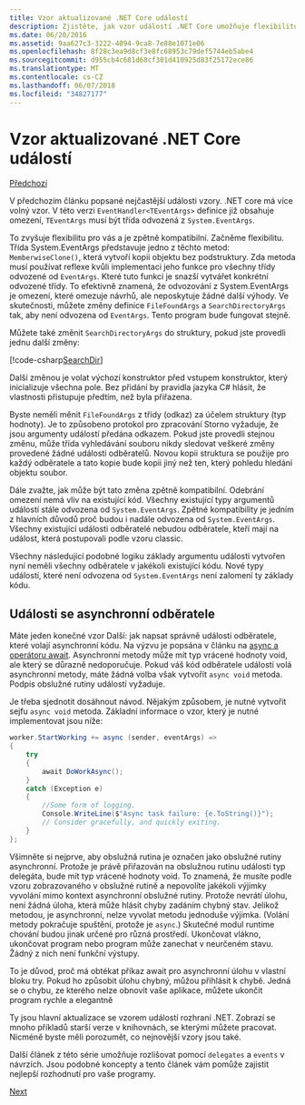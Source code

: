 ```yaml
---
title: Vzor aktualizované .NET Core událostí
description: Zjistěte, jak vzor událostí .NET Core umožňuje flexibilitu s zpětné kompatibility a jak implementovat zpracování událostí bezpečné s async odběratele.
ms.date: 06/20/2016
ms.assetid: 9aa627c3-3222-4094-9ca8-7e88e1071e06
ms.openlocfilehash: 8f28c3ea9d8cf3e8fc68953c79def5744eb5abe4
ms.sourcegitcommit: d955cb4c681d68cf301d410925d83f25172ece86
ms.translationtype: MT
ms.contentlocale: cs-CZ
ms.lasthandoff: 06/07/2018
ms.locfileid: "34827177"
---
```

# <a name="the-updated-net-core-event-pattern"></a>Vzor aktualizované .NET Core událostí

[Předchozí](event-pattern.md)

V předchozím článku popsané nejčastější události vzory. .NET core má více volný vzor. V této verzi `EventHandler<TEventArgs>` definice již obsahuje omezení, `TEventArgs` musí být třída odvozená z `System.EventArgs`.

To zvyšuje flexibilitu pro vás a je zpětně kompatibilní. Začněme flexibilitu. Třída System.EventArgs představuje jedno z těchto metod: `MemberwiseClone()`, která vytvoří kopii objektu bez podstruktury.
Zda metoda musí používat reflexe kvůli implementaci jeho funkce pro všechny třídy odvozené od `EventArgs`. Které tuto funkci je snazší vytvářet konkrétní odvozené třídy. To efektivně znamená, že odvozování z System.EventArgs je omezení, které omezuje návrhů, ale neposkytuje žádné další výhody.
Ve skutečnosti, můžete změny definice `FileFoundArgs` a `SearchDirectoryArgs` tak, aby není odvozena od `EventArgs`.
Tento program bude fungovat stejně.

Můžete také změnit `SearchDirectoryArgs` do struktury, pokud jste provedli jednu další změny:

[!code-csharp[SearchDir](../../samples/csharp/events/Program.cs#DeclareSearchEvent "Define search directory event")]

Další změnou je volat výchozí konstruktor před vstupem konstruktor, který inicializuje všechna pole. Bez přidání by pravidla jazyka C# hlásit, že vlastnosti přistupuje předtím, než byla přiřazena.

Byste neměli měnit `FileFoundArgs` z třídy (odkaz) za účelem struktury (typ hodnoty). Je to způsobeno protokol pro zpracování Storno vyžaduje, že jsou argumenty událostí předána odkazem. Pokud jste provedli stejnou změnu, může třída vyhledávání souboru nikdy sledovat veškeré změny provedené žádné události odběratelů. Novou kopii struktura se použije pro každý odběratele a tato kopie bude kopii jiný než ten, který pohledu hledání objektu soubor.

Dále zvažte, jak může být tato změna zpětně kompatibilní.
Odebrání omezení nemá vliv na existující kód. Všechny existující typy argumentů událostí stále odvozena od `System.EventArgs`.
Zpětné kompatibility je jedním z hlavních důvodů proč budou i nadále odvozena od `System.EventArgs`. Všechny existující události odběratelé nebudou odběratele, kteří mají na událost, která postupovali podle vzoru classic.

Všechny následující podobné logiku základy argumentu události vytvořen nyní neměli všechny odběratele v jakékoli existující kódu. Nové typy událostí, které není odvozena od `System.EventArgs` není zalomení ty základy kódu.

## <a name="events-with-async-subscribers"></a>Události se asynchronní odběratele

Máte jeden konečné vzor Další: jak napsat správně události odběratele, které volají asynchronní kódu. Na výzvu je popsána v článku na [async a operátoru await](async.md). Asynchronní metody může mít typ vrácené hodnoty void, ale který se důrazně nedoporučuje. Pokud váš kód odběratele událostí volá asynchronní metody, máte žádná volba však vytvořit `async void` metoda. Podpis obslužné rutiny událostí vyžaduje.

Je třeba sjednotit dosáhnout návod. Nějakým způsobem, je nutné vytvořit sejfu `async void` metoda. Základní informace o vzor, který je nutné implementovat jsou níže:

```csharp
worker.StartWorking += async (sender, eventArgs) =>
{
    try 
    {
        await DoWorkAsync();
    }
    catch (Exception e)
    {
        //Some form of logging.
        Console.WriteLine($"Async task failure: {e.ToString()}");
        // Consider gracefully, and quickly exiting.
    }
};
```

Všimněte si nejprve, aby obslužná rutina je označen jako obslužné rutiny asynchronní. Protože je právě přiřazován na obslužnou rutinu události typ delegáta, bude mít typ vrácené hodnoty void. To znamená, že musíte podle vzoru zobrazovaného v obslužné rutině a nepovolíte jakékoli výjimky vyvolání mimo kontext asynchronní obslužné rutiny. Protože nevrátí úlohu, není žádná úloha, která může hlásit chyby zadáním chybný stav. Jelikož metodou, je asynchronní, nelze vyvolat metodu jednoduše výjimka. (Volání metody pokračuje spuštění, protože je `async`.) Skutečné modul runtime chování budou jinak určené pro různá prostředí. Ukončovat vlákno, ukončovat program nebo program může zanechat v neurčeném stavu. Žádný z nich není funkční výstupy.

To je důvod, proč má obtékat příkaz await pro asynchronní úlohu v vlastní bloku try. Pokud ho způsobit úlohu chybný, můžou přihlásit k chybě. Jedná se o chybu, ze kterého nelze obnovit vaše aplikace, můžete ukončit program rychle a elegantně

Ty jsou hlavní aktualizace se vzorem událostí rozhraní .NET. Zobrazí se mnoho příkladů starší verze v knihovnách, se kterými můžete pracovat. Nicméně byste měli porozumět, co nejnovější vzory jsou také.

Další článek z této série umožňuje rozlišovat pomocí `delegates` a `events` v návrzích. Jsou podobné koncepty a tento článek vám pomůže zajistit nejlepší rozhodnutí pro vaše programy.

[Next](distinguish-delegates-events.md)
